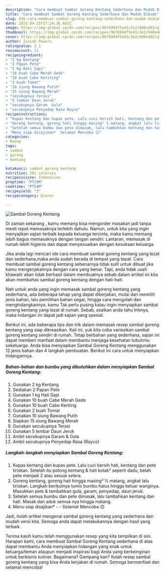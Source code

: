 ```yaml
---
description: "Cara membuat Sambal Goreng Kentang Sederhana dan Mudah Dibuat"
title: "Cara membuat Sambal Goreng Kentang Sederhana dan Mudah Dibuat"
slug: 626-cara-membuat-sambal-goreng-kentang-sederhana-dan-mudah-dibuat
date: 2021-04-25T17:24:36.683Z
image: https://img-global.cpcdn.com/recipes/9676984f5e41c3e2/680x482cq70/sambal-goreng-kentang-foto-resep-utama.jpg
thumbnail: https://img-global.cpcdn.com/recipes/9676984f5e41c3e2/680x482cq70/sambal-goreng-kentang-foto-resep-utama.jpg
cover: https://img-global.cpcdn.com/recipes/9676984f5e41c3e2/680x482cq70/sambal-goreng-kentang-foto-resep-utama.jpg
author: Isaiah Powers
ratingvalue: 3.1
reviewcount: 11
recipeingredient:
- "2 kg Kentang"
- "2 Papan Pete"
- "1 kg Hati Sapi"
- "10 buah Cabe Merah Gede"
- "10 buah Cabe Keriting"
- "2 buah Tomat"
- "10 siung Bawang Putih"
- "15 siung Bawang Merah"
- "secukupnya Terasi"
- "5 lembar Daun Jeruk"
- "secukupnya Garam  Gula"
- "secukupnya Penyedap Rasa Royco"
recipeinstructions:
- "Kupas kentang dan kupas pete. Lalu cuci bersih hati, kentang dan pete tiriskan. Setelah itu potong kentang &amp; hati kotak² seperti dadu, belah pete menjadi 2 atau sesuai selera."
- "Goreng kentang, goreng hati hingga masing² ½ matang, angkat lalu tiriskan. Langkah beriķutnya tumis bumbu halus hingga keluar wanginya. Masukkan pete &amp; tambahkan gula, garam, penyedap, daun jeruk."
- "Setelah semua bumbu dan pete dimasak, lalu tambahkan kentang dan hati. Masak dan aduk semua nya hingga matang."
- "Menu siap disajikan*  Selamat Mencoba 😊"
categories:
- Resep
tags:
- sambal
- goreng
- kentang

katakunci: sambal goreng kentang 
nutrition: 261 calories
recipecuisine: Indonesian
preptime: "PT29M"
cooktime: "PT54M"
recipeyield: "3"
recipecategory: Dinner

---
```



![Sambal Goreng Kentang](https://img-global.cpcdn.com/recipes/9676984f5e41c3e2/680x482cq70/sambal-goreng-kentang-foto-resep-utama.jpg)

Di zaman  sekarang , kamu memang bisa mengorder masakan jadi tanpa mesti repot memasaknya terlebih dahulu. Namun, untuk kita yang ingin menyajikan sajian terbaik kepada keluarga tercinta, maka kamu memang lebih bagus memasaknya dengan tangan sendiri. Lantaran, memasak di rumah lebih higienis dan dapat menyesuaikan dengan kesukaan keluarga.

Jika anda lagi mencari ide cara membuat sambal goreng kentang yang lezat dan sederhana,maka anda sudah berada di tempat yang tepat. Cara membuat sambal goreng kentang  sebenarnya tidak sulit untuk dibuat jika kamu mengerjakannya dengan cara yang benar. Tapi, anda tidak usah khawatir akan tidak berhasil dalam membuatnya 
sebab dalam artikel ini kita akan membahas sambal goreng kentang dengan hati-hati.  



Nah untuk anda yang ingin memasak sambal goreng kentang yang sederhana, ada beberapa tahap yang dapat dikerjakan, mulai dari memilih jenis bahan, lalu pemilihan bahan segar, hingga cara mengolah dan menghidangkannya. kamu Tak perlu pusing kalau ingin menyiapkan sambal goreng kentang yang lezat di rumah. Sebab, asalkan anda  tahu triknya, maka hidangan ini dapat jadi sajian yang spesial.

Berikut ini, ada beberapa tips dan trik dalam memasak resep sambal goreng kentang yang siap dikreasikan. Kali ini, yuk kita coba variasikan sambal goreng kentang sendiri di rumah. Tetap berbahan yang sederhana, sajian ini dapat memberi manfaat dalam membantu menjaga kesehatan tubuhmu sekeluarga. Anda bisa menyiapkan Sambal Goreng Kentang menggunakan 12 jenis bahan dan 4 langkah pembuatan. Berikut ini cara untuk menyiapkan hidangannya.

<!--inarticleads1-->

##### Bahan-bahan dan bumbu yang dibutuhkan dalam menyiapkan Sambal Goreng Kentang:

1. Gunakan 2 kg Kentang
1. Sediakan 2 Papan Pete
1. Gunakan 1 kg Hati Sapi
1. Gunakan 10 buah Cabe Merah Gede
1. Gunakan 10 buah Cabe Keriting
1. Gunakan 2 buah Tomat
1. Gunakan 10 siung Bawang Putih
1. Siapkan 15 siung Bawang Merah
1. Gunakan secukupnya Terasi
1. Gunakan 5 lembar Daun Jeruk
1. Ambil secukupnya Garam &amp; Gula
1. Ambil secukupnya Penyedap Rasa (Royco)




<!--inarticleads2-->

##### Langkah-langkah menyiapkan Sambal Goreng Kentang:

1. Kupas kentang dan kupas pete. Lalu cuci bersih hati, kentang dan pete tiriskan. Setelah itu potong kentang &amp; hati kotak² seperti dadu, belah pete menjadi 2 atau sesuai selera.
1. Goreng kentang, goreng hati hingga masing² ½ matang, angkat lalu tiriskan. Langkah beriķutnya tumis bumbu halus hingga keluar wanginya. Masukkan pete &amp; tambahkan gula, garam, penyedap, daun jeruk.
1. Setelah semua bumbu dan pete dimasak, lalu tambahkan kentang dan hati. Masak dan aduk semua nya hingga matang.
1. Menu siap disajikan* -  - Selamat Mencoba 😊




Jadi, itulah artikel mengenai  sambal goreng kentang  yang sederhana dan mudah versi kita. Semoga anda dapat melakukannya dengan hasil yang terbaik. 

Terima kasih kamu telah menggunakan resep yang kita tampilkan di sini. Harapan kami, cara membuat  Sambal Goreng Kentang sederhana di atas dapat membantu Anda menyiapkan hidangan yang enak untuk keluarga/teman ataupun menjadi inspirasi bagi Anda yang berkeinginan untuk berbisnis kuliner. Bagaimana? Gampang kan? Itulah resep sambal goreng kentang yang bisa Anda kerjakan di rumah. Semoga bermanfaat dan selamat mencoba!


